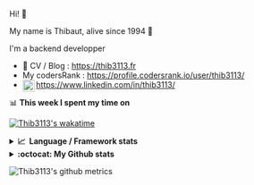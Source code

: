 Hi! 👋

My name is Thibaut, alive since 1994 🍷

I'm a backend developper

-   📝 CV / Blog : https://thib3113.fr
-   My codersRank : https://profile.codersrank.io/user/thib3113/
-   <a href="https://www.linkedin.com/in/thib3113/"><img align="left" alt="Thib3113's Linkedin" width="21px" src="https://raw.githubusercontent.com/peterthehan/peterthehan/master/assets/linkedin.svg" /></a> https://www.linkedin.com/in/thib3113/

📊 **This week I spent my time on**

[![Thib3113's wakatime](https://github-readme-stats.vercel.app/api/wakatime?username=thib3113&layout=default&theme=dracula&langs_count=6&hide_title=true&hide_border=true)](https://wakatime.com/@thib3113)

<details>
  <summary><b>📈&nbsp;&nbsp;Language&nbsp;/&nbsp;Framework stats</b></summary>
  <br/>  
  <a href='https://profile.codersrank.io/user/thib3113/'>
  <img src='http://cr-skills-chart-widget.azurewebsites.net/api/api?username=thib3113&padding=30&skills=php,batchfile,javascript,less,mysql,reactjs,scss,shell,typescript,vue'>
  </a>
</details>

<details>
  <summary><b>:octocat: My Github stats</b></summary>
  <br/>  
  
  <img src="https://github-readme-stats.vercel.app/api?username=thib3113&theme=dracula&show_icons=true&" alt="Thib3113's GitHub stats" />

<!--START_SECTION:activity-->

1. 🎉 Merged PR [#635](https://github.com/thib3113/unifi-client/pull/635) in [thib3113/unifi-client](https://github.com/thib3113/unifi-client)
2. 🎉 Merged PR [#633](https://github.com/thib3113/unifi-client/pull/633) in [thib3113/unifi-client](https://github.com/thib3113/unifi-client)
3. 🎉 Merged PR [#636](https://github.com/thib3113/unifi-client/pull/636) in [thib3113/unifi-client](https://github.com/thib3113/unifi-client)
4. 🎉 Merged PR [#637](https://github.com/thib3113/unifi-client/pull/637) in [thib3113/unifi-client](https://github.com/thib3113/unifi-client)
5. 🎉 Merged PR [#629](https://github.com/thib3113/unifi-client/pull/629) in [thib3113/unifi-client](https://github.com/thib3113/unifi-client)
 <!--END_SECTION:activity-->

</details>

![Thib3113's github metrics](https://gist.githubusercontent.com/thib3113/83a96e16f8bca103f1b0e376186c66ec/raw/github-metrics.svg)
